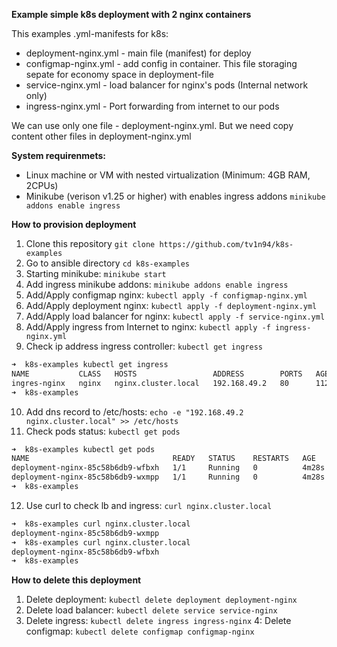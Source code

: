 **Example simple k8s deployment with 2 nginx containers**

This examples .yml-manifests for k8s:
- deployment-nginx.yml - main file (manifest) for deploy
- configmap-nginx.yml -  add config in container. This file storaging sepate for economy space in deployment-file
- service-nginx.yml - load balancer for nginx's pods (Internal network only) 
- ingress-nginx.yml - Port forwarding from internet to our pods

We can use only one file - deployment-nginx.yml. But we need copy content other files in deployment-nginx.yml


**System requirenmets:**
- Linux machine or VM with nested virtualization (Minimum: 4GB RAM, 2CPUs)
- Minikube (verison v1.25 or higher) with enables ingress addons
`minikube addons enable ingress`


**How to provision deployment**
1. Clone this repository `git clone https://github.com/tv1n94/k8s-examples`
2. Go to ansible directory `cd k8s-examples`
3. Starting minikube: `minikube start`
4. Add ingress minikube addons: `minikube addons enable ingress`
5. Add/Apply configmap nginx: `kubectl apply -f configmap-nginx.yml`
6. Add/Apply deployment nginx: `kubectl apply -f deployment-nginx.yml`
7. Add/Apply load balancer for nginx: `kubectl apply -f service-nginx.yml`
8. Add/Apply ingress from Internet to nginx: `kubectl apply -f ingress-nginx.yml`
9. Check ip address ingress controller: `kubectl get ingress`
```bash
➜  k8s-examples kubectl get ingress
NAME           CLASS   HOSTS                 ADDRESS        PORTS   AGE
ingres-nginx   nginx   nginx.cluster.local   192.168.49.2   80      112s
➜  k8s-examples 
```
10. Add dns record to /etc/hosts: `echo -e "192.168.49.2 nginx.cluster.local" >> /etc/hosts`
11. Check pods status: `kubectl get pods`
```bash
➜  k8s-examples kubectl get pods
NAME                                READY   STATUS    RESTARTS   AGE
deployment-nginx-85c58b6db9-wfbxh   1/1     Running   0          4m28s
deployment-nginx-85c58b6db9-wxmpp   1/1     Running   0          4m28s
➜  k8s-examples 
```
12. Use curl to check lb and ingress: `curl nginx.cluster.local`
```bash
➜  k8s-examples curl nginx.cluster.local
deployment-nginx-85c58b6db9-wxmpp
➜  k8s-examples curl nginx.cluster.local
deployment-nginx-85c58b6db9-wfbxh
➜  k8s-examples
```


**How to delete this deployment**
1. Delete deployment: `kubectl delete deployment deployment-nginx `
2. Delete load balancer: `kubectl delete service service-nginx`
3. Delete ingress: `kubectl delete ingress ingress-nginx`
4: Delete configmap: `kubectl delete configmap configmap-nginx`
